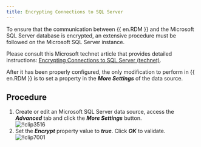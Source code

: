 ```yaml
---
title: Encrypting Connections to SQL Server
---
```

To ensure that the communication between {{ en.RDM }} and the Microsoft SQL Server database is encrypted, an extensive procedure must be followed on the Microsoft SQL Server instance.  

Please consult this Microsoft technet article that provides detailed instructions: [Encrypting Connections to SQL Server (technet)](https://technet.microsoft.com/en-us/library/ms189067(v=sql.105).aspx).  

After it has been properly configured, the only modification to perform in {{ en.RDM }} is to set a property in the ***More Settings*** of the data source.  

## Procedure 

1. Create or edit an Microsoft SQL Server data source, access the ***Advanced*** tab and click the ***More Settings*** button.  
![!!clip3516](https://webdevolutions.azureedge.net/docs/en/rdm/windows/clip3516.png) 
1. Set the ***Encrypt*** property value to ***true***. Click ***OK*** to validate.  
![!!clip7001](https://webdevolutions.azureedge.net/docs/en/rdm/windows/clip7001.png) 

